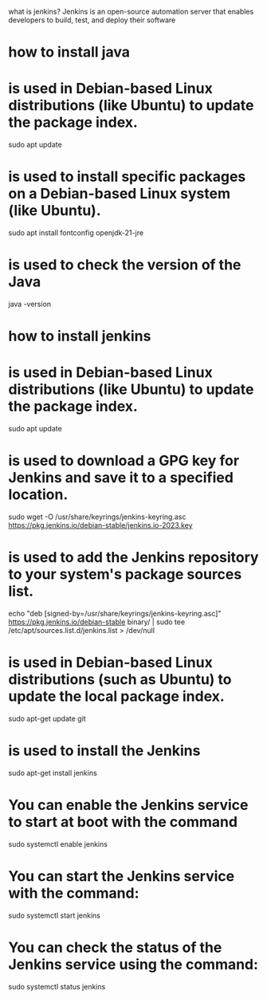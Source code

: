 what is jenkins?
Jenkins is an open-source automation server that enables developers to build, test, and deploy their software

# how to install java

# is used in Debian-based Linux distributions (like Ubuntu) to update the package index. 
sudo apt update

# is used to install specific packages on a Debian-based Linux system (like Ubuntu).
sudo apt install fontconfig openjdk-21-jre

#  is used to check the version of the Java
java -version

# how to install jenkins

# is used in Debian-based Linux distributions (like Ubuntu) to update the package index. 
sudo apt update

# is used to download a GPG key for Jenkins and save it to a specified location.
sudo wget -O /usr/share/keyrings/jenkins-keyring.asc \
  https://pkg.jenkins.io/debian-stable/jenkins.io-2023.key

# is used to add the Jenkins repository to your system's package sources list.
echo "deb [signed-by=/usr/share/keyrings/jenkins-keyring.asc]" \
  https://pkg.jenkins.io/debian-stable binary/ | sudo tee \
  /etc/apt/sources.list.d/jenkins.list > /dev/null

# is used in Debian-based Linux distributions (such as Ubuntu) to update the local package index.
sudo apt-get update
git
# is used to install the Jenkins 
sudo apt-get install jenkins

# You can enable the Jenkins service to start at boot with the command 
sudo systemctl enable jenkins

# You can start the Jenkins service with the command:
sudo systemctl start jenkins

# You can check the status of the Jenkins service using the command:
sudo systemctl status jenkins

